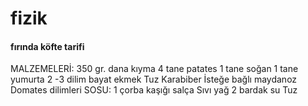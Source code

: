 # fizik


#### fırında köfte tarifi



MALZEMELERİ:
350 gr. dana kıyma
4 tane patates
1 tane soğan
1 tane yumurta
2 -3 dilim bayat ekmek
Tuz
Karabiber
İsteğe bağlı maydanoz
Domates dilimleri
SOSU:
1 çorba kaşığı salça
Sıvı yağ
2 bardak su
Tuz
